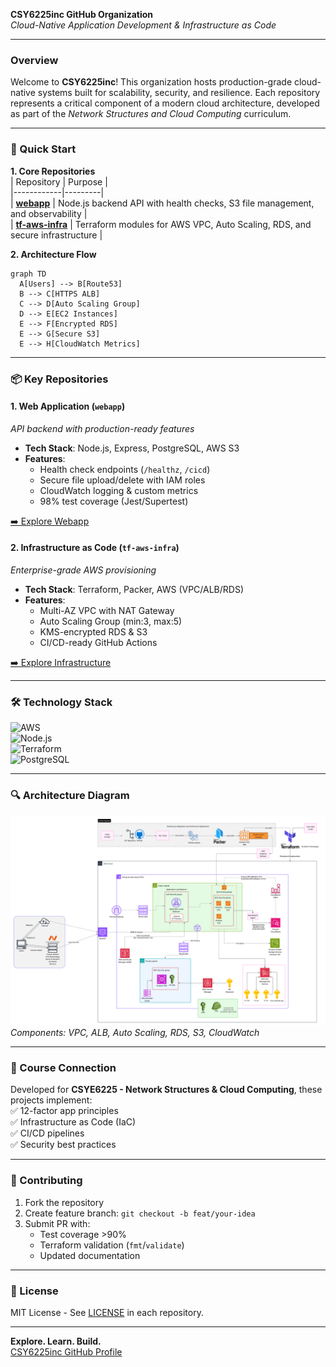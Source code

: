 **CSY6225inc GitHub Organization**  
*Cloud-Native Application Development & Infrastructure as Code*  

---

### **Overview**  
Welcome to **CSY6225inc**! This organization hosts production-grade cloud-native systems built for scalability, security, and resilience. Each repository represents a critical component of a modern cloud architecture, developed as part of the *Network Structures and Cloud Computing* curriculum.

---

### **🚀 Quick Start**  
**1. Core Repositories**  
| Repository | Purpose |  
|------------|---------|  
| [**webapp**](https://github.com/CSY6225inc/webapp) | Node.js backend API with health checks, S3 file management, and observability |  
| [**tf-aws-infra**](https://github.com/CSY6225inc/tf-aws-infra) | Terraform modules for AWS VPC, Auto Scaling, RDS, and secure infrastructure |  

**2. Architecture Flow**  
```mermaid  
graph TD  
  A[Users] --> B[Route53]  
  B --> C[HTTPS ALB]  
  C --> D[Auto Scaling Group]  
  D --> E[EC2 Instances]  
  E --> F[Encrypted RDS]  
  E --> G[Secure S3]  
  E --> H[CloudWatch Metrics]  
```  

---

### **📦 Key Repositories**  

#### **1. Web Application (`webapp`)**  
*API backend with production-ready features*  
- **Tech Stack**: Node.js, Express, PostgreSQL, AWS S3  
- **Features**:  
  - Health check endpoints (`/healthz`, `/cicd`)  
  - Secure file upload/delete with IAM roles  
  - CloudWatch logging & custom metrics  
  - 98% test coverage (Jest/Supertest)  

[➡️ Explore Webapp](https://github.com/CSY6225inc/webapp)  

#### **2. Infrastructure as Code (`tf-aws-infra`)**  
*Enterprise-grade AWS provisioning*  
- **Tech Stack**: Terraform, Packer, AWS (VPC/ALB/RDS)  
- **Features**:  
  - Multi-AZ VPC with NAT Gateway  
  - Auto Scaling Group (min:3, max:5)  
  - KMS-encrypted RDS & S3  
  - CI/CD-ready GitHub Actions  

[➡️ Explore Infrastructure](https://github.com/CSY6225inc/tf-aws-infra)  

---

### **🛠️ Technology Stack**  
![AWS](https://img.shields.io/badge/AWS-EC2%20|%20S3%20|%20RDS-orange)  
![Node.js](https://img.shields.io/badge/Node.js-18.x-green)  
![Terraform](https://img.shields.io/badge/Terraform-1.5.x-purple)  
![PostgreSQL](https://img.shields.io/badge/PostgreSQL-16.x-blue)  

---

### **🔍 Architecture Diagram**  
![Detailed Architecture](https://github.com/CSY6225inc/.github/blob/main/profile/Cloud%20Architecture.png)  
*Components: VPC, ALB, Auto Scaling, RDS, S3, CloudWatch*  

---

### **📘 Course Connection**  
Developed for **CSYE6225 - Network Structures & Cloud Computing**, these projects implement:  
✅ 12-factor app principles  
✅ Infrastructure as Code (IaC)  
✅ CI/CD pipelines  
✅ Security best practices  

---

### **🤝 Contributing**  
1. Fork the repository  
2. Create feature branch: `git checkout -b feat/your-idea`  
3. Submit PR with:  
   - Test coverage >90%  
   - Terraform validation (`fmt`/`validate`)  
   - Updated documentation  

---

### **📜 License**  
MIT License - See [LICENSE](https://github.com/CSY6225inc/.github/blob/main/LICENSE) in each repository.  

---

**Explore. Learn. Build.**  
[CSY6225inc GitHub Profile](https://github.com/CSY6225inc)
